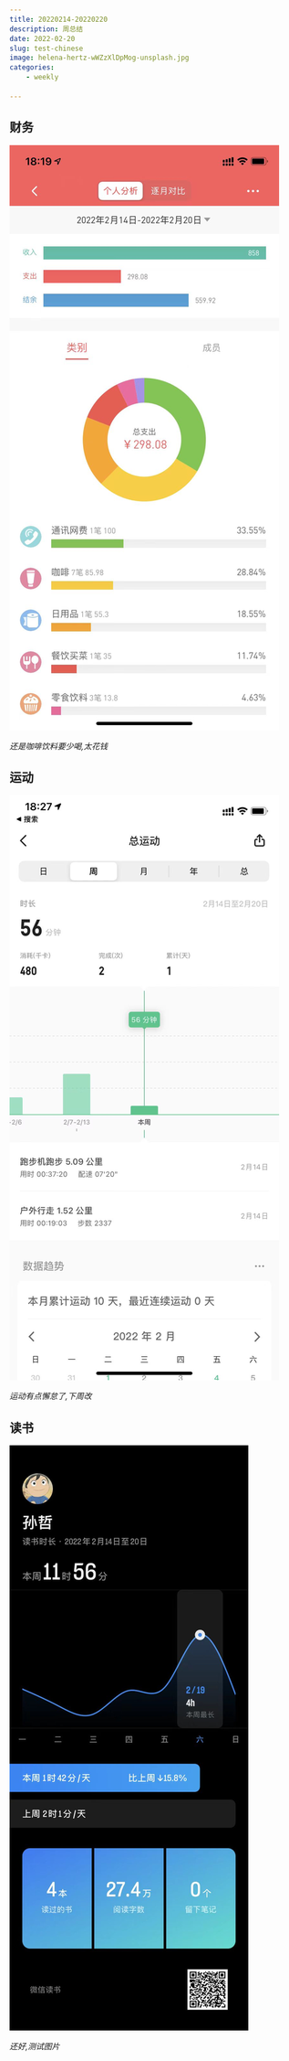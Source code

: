 ```yaml
---
title: 20220214-20220220
description: 周总结
date: 2022-02-20
slug: test-chinese
image: helena-hertz-wWZzXlDpMog-unsplash.jpg
categories:
    - weekly

---
```



## 财务

![](business.jpg)

*还是咖啡饮料要少喝,太花钱*


## 运动

![](sport.jpg)



*运动有点懈怠了,下周改*


## 读书

![](book.jpg)

*还好,测试图片*